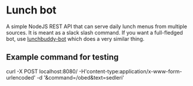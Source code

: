 # Lunch bot



A simple NodeJS REST API that can serve daily lunch menus from multiple sources.
It is meant as a slack slash command. If you want a full-fledged bot, use
[lunchbuddy-bot](https://github.com/igorkulman/lunchbuddy-bot) which does a very similar
thing.


## Example command for testing
curl -X POST localhost:8080/ -H'content-type:application/x-www-form-urlencoded' -d '&command=/obed&text=sedleri'
